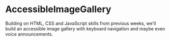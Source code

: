 # AccessibleImageGallery
Building on HTML, CSS and JavaScript skills from previous weeks, we'll build an accessible image gallery with keyboard navigation and maybe even voice announcements.

